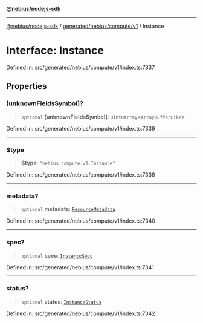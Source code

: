 [**@nebius/nodejs-sdk**](../../../../../README.md)

---

[@nebius/nodejs-sdk](../../../../../README.md) / [generated/nebius/compute/v1](../README.md) / Instance

# Interface: Instance

Defined in: src/generated/nebius/compute/v1/index.ts:7337

## Properties

### \[unknownFieldsSymbol\]?

> `optional` **\[unknownFieldsSymbol\]**: `Uint8Array`\<`ArrayBufferLike`\>

Defined in: src/generated/nebius/compute/v1/index.ts:7339

---

### $type

> **$type**: `"nebius.compute.v1.Instance"`

Defined in: src/generated/nebius/compute/v1/index.ts:7338

---

### metadata?

> `optional` **metadata**: [`ResourceMetadata`](../../../common/v1/interfaces/ResourceMetadata.md)

Defined in: src/generated/nebius/compute/v1/index.ts:7340

---

### spec?

> `optional` **spec**: [`InstanceSpec`](InstanceSpec.md)

Defined in: src/generated/nebius/compute/v1/index.ts:7341

---

### status?

> `optional` **status**: [`InstanceStatus`](InstanceStatus.md)

Defined in: src/generated/nebius/compute/v1/index.ts:7342
